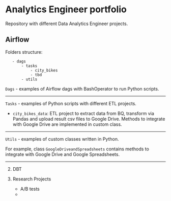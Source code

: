# Analytics Engineer portfolio
Repository with different Data Analytics Engineer projects.

## Airflow

Folders structure:
```
   - dags
       - tasks
           - city_bikes
           - tbd
       - utils
```

`Dags` - examples of Airflow dags with BashOperator to run Python scripts.

---

`Tasks` - examples of Python scripts with different ETL projects.
- `city_bikes_data`: ETL project to extract data from BQ, transform via Pandas and upload result csv files to Google Drive. Methods to integrate with Google Drive are implemented in custom class.

---

`Utils` - examples of custom classes written in Python. 

For example, class `GoogleDriveandSpreadsheets` contains methods to integrate with Google Drive and Google Spreadsheets.

---

2. DBT

3. Research Projects
    - A/B tests 
    - 